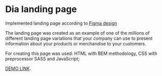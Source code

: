 # Dia landing page
Implemented landing page according to [Figma design](https://www.figma.com/file/7qwsWggv9BAxMi2VPhBuPr/Air-(formerly-Dia)?node-id=9138%3A35)

The landing page was created as an example of one of the millions of different landing page variations that your company can use to present information about your products or merchandise to your customers.

For creating this page was used: HTML with BEM methodology, CSS with preprocessor SASS and JavaScript;

  [DEMO LINK](https://ibondrk.github.io/layout_dia/).
